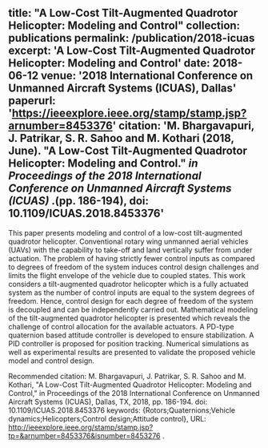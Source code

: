 
title: "A Low-Cost Tilt-Augmented Quadrotor Helicopter: Modeling and Control"
collection: publications
permalink: /publication/2018-icuas
excerpt: 'A Low-Cost Tilt-Augmented Quadrotor Helicopter: Modeling and Control'
date: 2018-06-12
venue: '2018 International Conference on Unmanned Aircraft Systems (ICUAS), Dallas'
paperurl: 'https://ieeexplore.ieee.org/stamp/stamp.jsp?arnumber=8453376'
citation: 'M. Bhargavapuri, J. Patrikar, S. R. Sahoo and M. Kothari (2018, June). &quot;A Low-Cost Tilt-Augmented Quadrotor Helicopter: Modeling and Control.&quot; <i> in Proceedings of the 2018 International Conference on Unmanned Aircraft Systems (ICUAS) </i>.(pp. 186-194), doi: 10.1109/ICUAS.2018.8453376'
---
This paper presents modeling and control of a low-cost tilt-augmented quadrotor helicopter. Conventional rotary wing unmanned aerial vehicles (UAVs) with the capability to take-off and land vertically suffer from under actuation. The problem of having strictly fewer control inputs as compared to degrees of freedom of the system induces control design challenges and limits the flight envelope of the vehicle due to coupled states. This work considers a tilt-augmented quadrotor helicopter which is a fully actuated system as the number of control inputs are equal to the system degrees of freedom. Hence, control design for each degree of freedom of the system is decoupled and can be independently carried out. Mathematical modeling of the tilt-augmented quadrotor helicopter is presented which reveals the challenge of control allocation for the available actuators. A PD-type quaternion based attitude controller is developed to ensure stabilization. A PID controller is proposed for position tracking. Numerical simulations as well as experimental results are presented to validate the proposed vehicle model and control design.

Recommended citation: M. Bhargavapuri, J. Patrikar, S. R. Sahoo and M. Kothari, "A Low-Cost Tilt-Augmented Quadrotor Helicopter: Modeling and Control," in Proceedings of the 2018 International Conference on Unmanned Aircraft Systems (ICUAS), Dallas, TX, 2018, pp. 186-194.
doi: 10.1109/ICUAS.2018.8453376
keywords: {Rotors;Quaternions;Vehicle dynamics;Helicopters;Control design;Attitude control},
URL: http://ieeexplore.ieee.org/stamp/stamp.jsp?tp=&arnumber=8453376&isnumber=8453276
.

